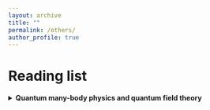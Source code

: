 ```yaml
---
layout: archive
title: ""
permalink: /others/
author_profile: true
---
```


<!-- {% if author.googlescholar %}
  You can also find my articles on <u><a href="{{author.googlescholar}}">my Google Scholar profile</a>.</u>
{% endif %}

{% include base_path %}

{% for post in site.publications reversed %}
  {% include archive-single.html %}
{% endfor %} -->

# Reading list

<details>
<summary> 
<b>Quantum many-body physics and quantum field theory</b>
</summary>
<nl>
<li>Quantum theory of many-particle systems (Fetter/Walacka)</li>
<li>Quantum many-particle systems (Negele/Orland)</li>
<li>Introduction to many-body physics (Coleman)</li>
<li>Methods of quantum field theory in statistical physics (Abrikosov/Gorkov/Dzyaloshinski)</li>
<li>Nonequilibrium many-body theory of quantum systems - a modern introduction (Stefanucci/van Leeuwen)</li>
<li>A guide to Feynman diagrams in the many-body problem (Mattuck)</li>
<li>Condensed matter field theory (Altland/Simons)</li>
<li>Quantum field theory of non-equilibium states (Rammer)</li>
<li>Field theory of non-equilibrium systems (Kamenev)</li>
</nl>
</details>


